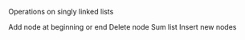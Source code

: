 Operations on singly linked lists

Add node at beginning or end
Delete node
Sum list
Insert new nodes
